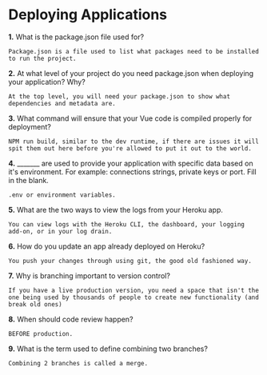 # Deploying Applications

**1.** What is the package.json file used for?
<!-- enter you answer in the space below -->
```
Package.json is a file used to list what packages need to be installed to run the project.
``` 
**2.** At what level of your project do you need package.json when deploying your application? Why?
<!-- enter you answer in the space below -->
```
At the top level, you will need your package.json to show what dependencies and metadata are.
```
**3.** What command will ensure that your Vue code is compiled properly for deployment?
<!-- enter you answer in the space below -->
```
NPM run build, similar to the dev runtime, if there are issues it will spit them out here before you're allowed to put it out to the world.
```
**4.** _______ are used to provide your application with specific data based on it's environment. For example: connections strings, private keys or port. Fill in the blank.
<!-- enter you answer in the space below -->
```
.env or environment variables.
```
**5.** What are the two ways to view the logs from your Heroku app.
<!-- enter you answer in the space below -->
```
You can view logs with the Heroku CLI, the dashboard, your logging add-on, or in your log drain.

```
**6.** How do you update an app already deployed on Heroku?
<!-- enter you answer in the space below -->
```
You push your changes through using git, the good old fashioned way.
```
**7.** Why is branching important to version control?
<!-- enter you answer in the space below -->
```
If you have a live production version, you need a space that isn't the one being used by thousands of people to create new functionality (and break old ones)
```
**8.** When should code review happen?
<!-- enter you answer in the space below -->
```
BEFORE production.
```
**9.** What is the term used to define combining two branches?
<!-- enter you answer in the space below -->
```
Combining 2 branches is called a merge.
```
